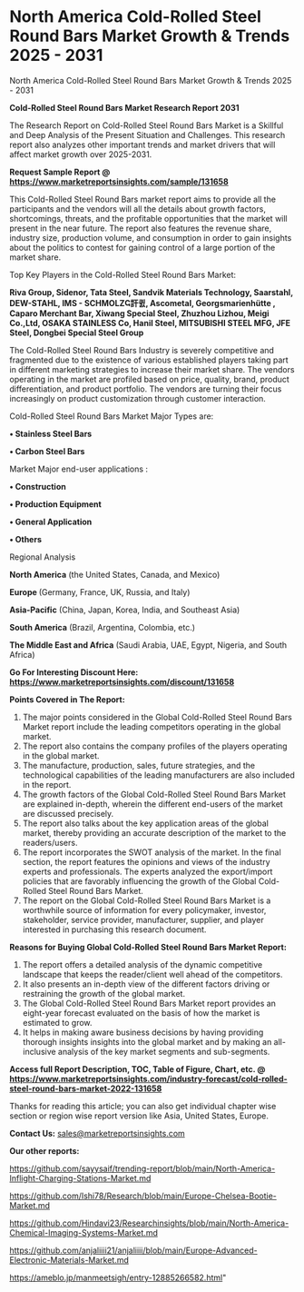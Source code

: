 # North America Cold-Rolled Steel Round Bars Market Growth & Trends 2025 - 2031
 North America Cold-Rolled Steel Round Bars Market Growth & Trends 2025 - 2031

<strong>Cold-Rolled Steel Round Bars Market Research Report 2031</strong>

The Research Report on Cold-Rolled Steel Round Bars Market is a Skillful and Deep Analysis of the Present Situation and Challenges. This research report also analyzes other important trends and market drivers that will affect market growth over 2025-2031.

<strong>Request Sample Report @ <a href=https://www.marketreportsinsights.com/sample/131658>https://www.marketreportsinsights.com/sample/131658</a></strong>

This Cold-Rolled Steel Round Bars market report aims to provide all the participants and the vendors will all the details about growth factors, shortcomings, threats, and the profitable opportunities that the market will present in the near future. The report also features the revenue share, industry size, production volume, and consumption in order to gain insights about the politics to contest for gaining control of a large portion of the market share.

Top Key Players in the Cold-Rolled Steel Round Bars Market:

<strong>Riva Group, Sidenor, Tata Steel, Sandvik Materials Technology, Saarstahl, DEW-STAHL, IMS - SCHMOLZҀ訐큀, Ascometal, Georgsmarienhütte , Caparo Merchant Bar, Xiwang Special Steel, Zhuzhou Lizhou, Meigi Co.,Ltd, OSAKA STAINLESS Co, Hanil Steel, MITSUBISHI STEEL MFG, JFE Steel, Dongbei Special Steel Group</strong>

The Cold-Rolled Steel Round Bars Industry is severely competitive and fragmented due to the existence of various established players taking part in different marketing strategies to increase their market share. The vendors operating in the market are profiled based on price, quality, brand, product differentiation, and product portfolio. The vendors are turning their focus increasingly on product customization through customer interaction.

Cold-Rolled Steel Round Bars Market Major Types are:

<strong>• Stainless Steel Bars

• Carbon Steel Bars</strong>

Market Major end-user applications :

<strong>• Construction

• Production Equipment

• General Application

• Others</strong>

Regional Analysis

</u><strong><b>North America</b></strong> (the United States, Canada, and Mexico)

<strong><b>Europe </b></strong>(Germany, France, UK, Russia, and Italy)

<strong><b>Asia-Pacific</b></strong> (China, Japan, Korea, India, and Southeast Asia)

<strong><b>South America</b></strong> (Brazil, Argentina, Colombia, etc.)

<strong><b>The Middle East and Africa</b></strong> (Saudi Arabia, UAE, Egypt, Nigeria, and South Africa)

<strong>Go For Interesting Discount Here: <a href=https://www.marketreportsinsights.com/discount/131658>https://www.marketreportsinsights.com/discount/131658</a></strong>

<strong>Points Covered in The Report:</strong>
<ol>
  <li>The major points considered in the Global Cold-Rolled Steel Round Bars Market report include the leading competitors operating in the global market.</li>
  <li>The report also contains the company profiles of the players operating in the global market.</li>
  <li>The manufacture, production, sales, future strategies, and the technological capabilities of the leading manufacturers are also included in the report.</li>
  <li>The growth factors of the Global Cold-Rolled Steel Round Bars Market are explained in-depth, wherein the different end-users of the market are discussed precisely.</li>
  <li>The report also talks about the key application areas of the global market, thereby providing an accurate description of the market to the readers/users.</li>
  <li>The report incorporates the SWOT analysis of the market. In the final section, the report features the opinions and views of the industry experts and professionals. The experts analyzed the export/import policies that are favorably influencing the growth of the Global Cold-Rolled Steel Round Bars Market.</li>
  <li>The report on the Global Cold-Rolled Steel Round Bars Market is a worthwhile source of information for every policymaker, investor, stakeholder, service provider, manufacturer, supplier, and player interested in purchasing this research document.</li>
</ol>
<strong>Reasons for Buying Global Cold-Rolled Steel Round Bars Market Report:</strong>

<ol>
  <li>The report offers a detailed analysis of the dynamic competitive landscape that keeps the reader/client well ahead of the competitors.</li>
  <li>It also presents an in-depth view of the different factors driving or restraining the growth of the global market.</li>
  <li>The Global Cold-Rolled Steel Round Bars Market report provides an eight-year forecast evaluated on the basis of how the market is estimated to grow.</li>
  <li>It helps in making aware business decisions by having providing thorough insights insights into the global market and by making an all-inclusive analysis of the key market segments and sub-segments.</li>
</ol>
<strong>Access full Report Description, TOC, Table of Figure, Chart, etc. @ <a href=https://www.marketreportsinsights.com/industry-forecast/cold-rolled-steel-round-bars-market-2022-131658>https://www.marketreportsinsights.com/industry-forecast/cold-rolled-steel-round-bars-market-2022-131658</a></strong>


Thanks for reading this article; you can also get individual chapter wise section or region wise report version like Asia, United States, Europe.

<strong>Contact Us:</strong>
sales@marketreportsinsights.com

<strong>Our other reports:</strong>

<a href=https://github.com/sayysaif/trending-report/blob/main/North-America-Inflight-Charging-Stations-Market.md>https://github.com/sayysaif/trending-report/blob/main/North-America-Inflight-Charging-Stations-Market.md</a>

<a href=https://github.com/Ishi78/Research/blob/main/Europe-Chelsea-Bootie-Market.md>https://github.com/Ishi78/Research/blob/main/Europe-Chelsea-Bootie-Market.md</a>

<a href=https://github.com/Hindavi23/Researchinsights/blob/main/North-America-Chemical-Imaging-Systems-Market.md>https://github.com/Hindavi23/Researchinsights/blob/main/North-America-Chemical-Imaging-Systems-Market.md</a>

<a href=https://github.com/anjaliiii21/anjaliiii/blob/main/Europe-Advanced-Electronic-Materials-Market.md>https://github.com/anjaliiii21/anjaliiii/blob/main/Europe-Advanced-Electronic-Materials-Market.md</a>

<a href=https://ameblo.jp/manmeetsigh/entry-12885266582.html>https://ameblo.jp/manmeetsigh/entry-12885266582.html</a>"
